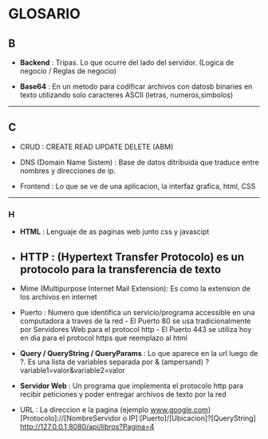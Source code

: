 # GLOSARIO

## B 

* **Backend** : Tripas. Lo que ocurre del lado del servidor. (Logica de negocio / Reglas de negocio)

* **Base64** : En un metodo para codificar archivos con datosb binaries en texto utilizando solo caracteres ASCII (letras, numeros,simbolos)

---

## C

* CRUD : CREATE READ UPDATE DELETE  (ABM)

* DNS (Domain Name Sistem) : Base de datos ditribuida que traduce entre nombres y direcciones de ip.

* Frontend : Lo que se ve de una aplicacion, la interfaz grafica, html, CSS
---
### H

* **HTML** : Lenguaje de as paginas web junto css y javascipt

* **HTTP** : (Hypertext Transfer Protocolo) es un protocolo para la transferencia de texto
  ---

* Mime (Multipurpose Internet Mail Extension): Es como la extension de los archivos en internet 

* Puerto : Numero que identifica un servicio/programa accessible en una computadora a traves de la red
           - El Puerto 80 se usa tradicionalmente por Servidores Web para el protocol http
           - El Puerto 443 se utiliza hoy en dia para el protocol https que reemplazo al html

* **Query / QueryString / QueryParams** : Lo que aparece en la url luego de ?.
                                      Es una lista de variables separada por & (ampersand)
                                      ?variable1=valor&variable2=valor

* **Servidor Web** : Un programa que implementa el protocolo http para recibir peticiones y poder entregar archivos de texto por la red

* URL : La direccion e la pagina (ejemplo www.google.com)
        [Protocolo]://[NombreServidor o IP]:[Puerto]/[Ubicacion]?[QueryString]
        http://127.0.0.1:8080/api/libros?Pagina=4

